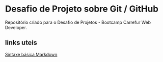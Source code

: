 # Desafio de Projeto sobre Git / GitHub

Repositório criado para o Desafio de Projetos - Bootcamp Carrefur Web Developer.

## links uteis
[Sintaxe básica Markdown](https://www.markdownguide.org/basic-syntax/)

